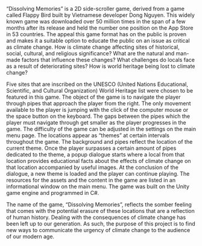 “Dissolving Memories” is a 2D side-scroller game, derived from a game called Flappy Bird built by Vietnamese developer Dong Nguyen. This widely known game was downloaded over 50 million times in the span of a few months after its release and held the number one position on the App Store in 53 countries. The appeal this game format has on the public is proven and makes it a suitable option to educate the public on an issue as critical as climate change. How is climate change affecting sites of historical, social, cultural, and religious significance? What are the natural and man-made factors that influence these changes? What challenges do locals face as a result of deteriorating sites? How is world heritage being lost to climate change?

Five sites that are inscribed on the UNESCO (United Nations Educational, Scientific, and Cultural Organization) World Heritage list were chosen to be featured in this game. The object of the game is to navigate the player through pipes that approach the player from the right. The only movement available to the player is jumping with the click of the computer mouse or the space button on the keyboard. The gaps between the pipes which the player must navigate through get smaller as the player progresses in the game. The difficulty of the game can be adjusted in the settings on the main menu page. The locations appear as “themes” at certain intervals throughout the game. The background and pipes reflect the location of the current theme. Once the player surpasses a certain amount of pipes dedicated to the theme, a popup dialogue starts where a local from that location provides educational facts about the effects of climate change on that location accompanied by useful images. At the conclusion of the dialogue, a new theme is loaded and the player can continue playing. The resources for the assets and the content in the game are listed in an informational window on the main menu. The game was built on the Unity game engine and programmed in C#.

The name of the game, “Dissolving Memories”, reflects the somber feeling that comes with the potential erasure of these locations that are a reflection of human history. Dealing with the consequences of climate change has been left up to our generation. As such, the purpose of this project is to find new ways to communicate the urgency of climate change to the audience of our modern age.
